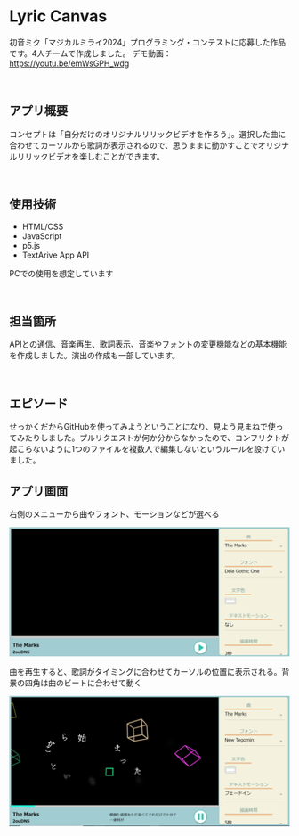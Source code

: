 # Lyric Canvas
初音ミク「マジカルミライ2024」プログラミング・コンテストに応募した作品です。4人チームで作成しました。
デモ動画：https://youtu.be/emWsGPH_wdg

<br>

## アプリ概要
コンセプトは「自分だけのオリジナルリリックビデオを作ろう」。選択した曲に合わせてカーソルから歌詞が表示されるので、思うままに動かすことでオリジナルリリックビデオを楽しむことができます。

<br>

## 使用技術
- HTML/CSS
- JavaScript
- p5.js
- TextArive App API

PCでの使用を想定しています

<br>

## 担当箇所
APIとの通信、音楽再生、歌詞表示、音楽やフォントの変更機能などの基本機能を作成しました。演出の作成も一部しています。

<br>

## エピソード
せっかくだからGitHubを使ってみようということになり、見よう見まねで使ってみたりしました。プルリクエストが何か分からなかったので、コンフリクトが起こらないように1つのファイルを複数人で編集しないというルールを設けていました。

## アプリ画面
右側のメニューから曲やフォント、モーションなどが選べる

<img src="./img/shot1.png">

曲を再生すると、歌詞がタイミングに合わせてカーソルの位置に表示される。背景の四角は曲のビートに合わせて動く

<img src="./img/shot2.png">